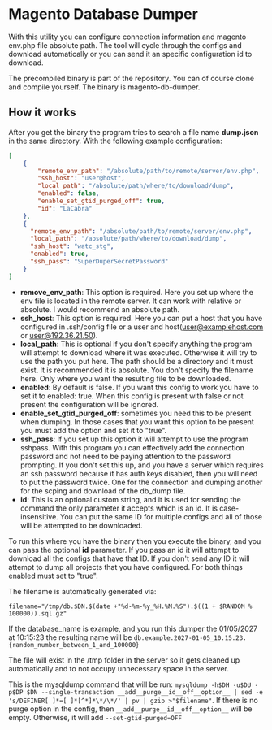 # Magento Database Dumper

With this utility you can configure connection information and magento env.php file absolute path. The tool will cycle through the configs and download automatically or you can send it an specific configuration id to download.

The precompiled binary is part of the repository. You can of course clone and compile yourself. The binary is magento-db-dumper.

## How it works

After you get the binary the program tries to search a file name **dump.json** in the same directory. With the following example configuration:

```json
[
    {
        "remote_env_path": "/absolute/path/to/remote/server/env.php",
        "ssh_host": "user@host",
        "local_path": "/absolute/path/where/to/download/dump",
        "enabled": false,
        "enable_set_gtid_purged_off": true,
        "id": "LaCabra"
    },
    {
      "remote_env_path": "/absolute/path/to/remote/server/env.php",
      "local_path": "/absolute/path/where/to/download/dump",
      "ssh_host": "watc_stg",
      "enabled": true,
      "ssh_pass": "SuperDuperSecretPassword"
    }
]
```
- **remove_env_path**: This option is required. Here you set up where the env file is located in the remote server. It can work with relative or absolute. I would recommend an absolute path.
- **ssh_host**: This option is required. Here you can put a host that you have configured in .ssh/config file or a user and host(user@examplehost.com or user@192.36.21.50).
- **local_path**: This is optional if you don't specify anything the program will attempt to download where it was executed. Otherwise it will try to use the path you put here. The path should be a directory and it must exist. It is recommended it is absolute. You don't specify the filename here. Only where you want the resulting file to be downloaded.
- **enabled**: By default is false. If you want this config to work you have to set it to enabled: true. When this config is present with false or not present the configuration will be ignored.
- **enable_set_gtid_purged_off**: sometimes you need this to be present when dumping. In those cases that you want this option to be present you must add the option and set it to "true".
- **ssh_pass**: If you set up this option it will attempt to use the program sshpass. With this program you can effectively add the connection password and not need to be paying attention to the password prompting. If you don't set this up, and you have a server which requires an ssh password because it has auth keys disabled, then  you will need to put the password twice. One for the connection and dumping another for the scping and download of the db_dump file.
- **id**: This is an optional custom string, and it is used for sending the command the only parameter it accepts which is an id. It is case-insensitive. You can put the same ID for multiple configs and all of those will be attempted to be downloaded. 

To run this where you have the binary then you execute the binary, and you can pass the optional **id** parameter. If you pass an id it will attempt to download all the configs that have that ID. If you don't send any ID it will attempt to dump all projects that you have configured. For both things enabled must set to "true".

The filename is automatically generated via:

`filename="/tmp/db.$DN.$(date +"%d-%m-%y_%H.%M.%S").$((1 + $RANDOM % 100000)).sql.gz"`

If the database_name is example, and you run this dumper the 01/05/2027 at 10:15:23 the resulting name will be
`db.example.2027-01-05_10.15.23.{random_number_between_1_and_100000}`

The file will exist in the /tmp folder in the server so it gets cleaned up automatically and to not occupy unnecessary space in the server.

This is the mysqldump command that will be run: `mysqldump -h$DH -u$DU -p$DP $DN --single-transaction __add__purge__id__off__option__ | sed -e 's/DEFINER[ ]*=[ ]*[^*]*\*/\*/' | pv | gzip >"$filename"`. If there is no purge option in the config, then `__add__purge__id__off__option__` will be empty. Otherwise, it will add `--set-gtid-purged=OFF`